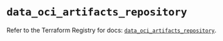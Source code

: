 # `data_oci_artifacts_repository`

Refer to the Terraform Registry for docs: [`data_oci_artifacts_repository`](https://registry.terraform.io/providers/oracle/oci/6.18.0/docs/data-sources/artifacts_repository).
